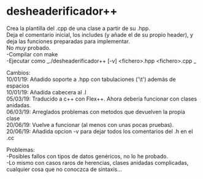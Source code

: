 # desheaderificador++
Crea la plantilla del .cpp de una clase a partir de su .hpp. \
Deja el comentario inicial, los includes (y añade el de su propio header), y deja las funciones preparadas para implementar.\
No *muy* probado.\
-Compilar con make\
-Ejecutar como _./desheaderificador++ [-v] \<fichero\>.hpp \<fichero\>.cpp _
  
  
  Cambios:\
    10/01/19: Añadido soporte a .hpp con tabulaciones ('\t') además de espacios\
    10/01/19: Añadida cabecera al .l\
    05/03/19: Traducido a c++ con Flex++. Ahora debería funcionar con clases anidadas. \
    06/03/19: Arreglados problemas con metodos que devuelven la propia clase \
    20/06/19: Vuelve a funcionar (al menos con unas pocas pruebas). \
    20/06/19: Añadida opcion -v para dejar todos los comentarios del .h en el .cc
              
Problemas:\
  -Posibles fallos con tipos de datos genéricos, no lo he probado. \
  -Lo mismo con casos raros de herencias, clases anidadas complicadas, 
  cualquier cosa que no conoczca de sintaxis... 
